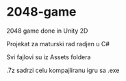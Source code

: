 # 2048-game
2048 game done in Unity 2D



Projekat za maturski rad radjen u C#

Svi fajlovi su iz Assets foldera

.7z sadrzi celu kompajliranu igru sa .exe
